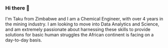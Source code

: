 ### Hi there 👋
I'm Taku from Zimbabwe and I am a Chemical Engineer, with over 4 years in the mining industry. I am looking to move into Data Analytics and Science, and am extremely passionate about harnessing these skills to provide solutions for basic human struggles the African continent is facing on a day-to-day basis.
<!--
**Teekaynium/Teekaynium** is a ✨ _special_ ✨ repository because its `README.md` (this file) appears on your GitHub profile.

Here are some ideas to get you started:

- 🔭 I’m currently working on Data Analysis in Python
- 🌱 I’m currently learning Scikit-learn
- 👯 I’m looking to collaborate on Data Science Projects
- 🤔 I’m looking for help with 
- 💬 Ask me about ...
- 📫 How to reach me: ...
- 😄 Pronouns: ...
- ⚡ Fun fact: ...
-->
